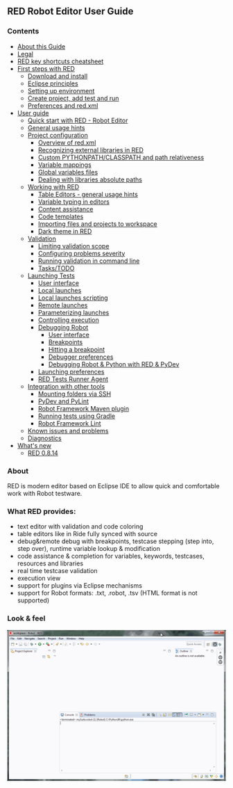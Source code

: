 <html>
<head>
<link href="PLUGINS_ROOT/org.robotframework.ide.eclipse.main.plugin.doc.user/help/style.css" rel="stylesheet" type="text/css"/>
</head>
<body>
<h2>RED Robot Editor User Guide</h2>
<h3>Contents</h3>
<ul>
<li><a href="RED/../../help/about.html">About this Guide</a>
</li>
<li><a href="RED/../../help/legal.html">Legal</a>
</li>
<li><a href="RED/../../help/keys.html">RED key shortcuts cheatsheet</a>
</li>
<li><a href="RED/../../help/first_steps/first_steps.html">First steps with RED</a>
<ul>
<li><a href="RED/../../help/first_steps/download_install.html">Download and install</a>
</li>
<li><a href="RED/../../help/first_steps/eclipse_principles.html">Eclipse principles</a>
</li>
<li><a href="RED/../../help/first_steps/setting_up_environment.html">Setting up environment</a>
</li>
<li><a href="RED/../../help/first_steps/create_run.html">Create project, add test and run</a>
</li>
<li><a href="RED/../../help/first_steps/preferences_misc.html">Preferences and red.xml</a>
</li>
</ul></li>
<li><a href="RED/../../help/user_guide/user_guide.html">User guide</a>
<ul>
<li><a href="RED/../../help/user_guide/quick_start.html">Quick start with RED - Robot Editor</a>
</li>
<li><a href="RED/../../help/user_guide/general.html">General usage hints</a>
</li>
<li><a href="RED/../../help/user_guide/project_config.html">Project configuration</a>
<ul>
<li><a href="RED/../../help/user_guide/project_config/red_xml_overview.html">Overview of red.xml</a>
</li>
<li><a href="RED/../../help/user_guide/project_config/libraries.html">Recognizing external libraries in RED</a>
</li>
<li><a href="RED/../../help/user_guide/project_config/custom_paths.html">Custom PYTHONPATH/CLASSPATH and path relativeness</a>
</li>
<li><a href="RED/../../help/user_guide/project_config/variable_mapping.html">Variable mappings</a>
</li>
<li><a href="RED/../../help/user_guide/project_config/variable_files.html">Global variables files</a>
</li>
<li><a href="RED/../../help/user_guide/project_config/libraries_abs_paths.html">Dealing with libraries absolute paths</a>
</li>
</ul></li>
<li><a href="RED/../../help/user_guide/working_with_RED.html">Working with RED</a>
<ul>
<li><a href="RED/../../help/user_guide/working_with_RED/table_general.html">Table Editors - general usage hints</a>
</li>
<li><a href="RED/../../help/user_guide/working_with_RED/variable_typing.html">Variable typing in editors</a>
</li>
<li><a href="RED/../../help/user_guide/working_with_RED/content_assist.html">Content assistance</a>
</li>
<li><a href="RED/../../help/user_guide/working_with_RED/code_templates.html">Code templates</a>
</li>
<li><a href="RED/../../help/user_guide/working_with_RED/importing.html">Importing files and projects to workspace</a>
</li>
<li><a href="RED/../../help/user_guide/working_with_RED/dark_theme.html">Dark theme in RED</a>
</li>
</ul></li>
<li><a href="RED/../../help/user_guide/validation.html">Validation</a>
<ul>
<li><a href="RED/../../help/user_guide/validation/scope.html">Limiting validation scope</a>
</li>
<li><a href="RED/../../help/user_guide/validation/validation_preferences.html">Configuring problems severity</a>
</li>
<li><a href="RED/../../help/user_guide/validation/headless.html">Running validation in command line</a>
</li>
<li><a href="RED/../../help/user_guide/validation/tasks.html">Tasks/TODO</a>
</li>
</ul></li>
<li><a href="RED/../../help/user_guide/launching.html">Launching Tests</a>
<ul>
<li><a href="RED/../../help/user_guide/launching/ui_elements.html">User interface</a>
</li>
<li><a href="RED/../../help/user_guide/launching/local_launch.html">Local launches</a>
</li>
<li><a href="RED/../../help/user_guide/launching/local_launch_scripting.html">Local launches scripting</a>
</li>
<li><a href="RED/../../help/user_guide/launching/remote_launch.html">Remote launches</a>
</li>
<li><a href="RED/../../help/user_guide/launching/string_substitution.html">Parameterizing launches</a>
</li>
<li><a href="RED/../../help/user_guide/launching/exec_control.html">Controlling execution</a>
</li>
<li><a href="RED/../../help/user_guide/launching/debug.html">Debugging Robot</a>
<ul>
<li><a href="RED/../../help/user_guide/launching/debug/ui_elements.html">User interface</a>
</li>
<li><a href="RED/../../help/user_guide/launching/debug/breakpoints.html">Breakpoints</a>
</li>
<li><a href="RED/../../help/user_guide/launching/debug/hitting_a_breakpoint.html">Hitting a breakpoint</a>
</li>
<li><a href="RED/../../help/user_guide/launching/debug/preferences.html">Debugger preferences</a>
</li>
<li><a href="RED/../../help/user_guide/launching/debug/robot_python_debug.html">Debugging Robot &amp; Python with RED &amp; PyDev</a>
</li>
</ul></li>
<li><a href="RED/../../help/user_guide/launching/launch_prefs.html">Launching preferences</a>
</li>
<li><a href="RED/../../help/user_guide/launching/red_agent.html">RED Tests Runner Agent</a>
</li>
</ul></li>
<li><a href="RED/../../help/user_guide/tools_integration.html">Integration with other tools</a>
<ul>
<li><a href="RED/../../help/user_guide/tools_integration/virtual_folders.html">Mounting folders via SSH</a>
</li>
<li><a href="RED/../../help/user_guide/tools_integration/red_pylint.html">PyDev and PyLint</a>
</li>
<li><a href="RED/../../help/user_guide/tools_integration/maven.html">Robot Framework Maven plugin</a>
</li>
<li><a href="RED/../../help/user_guide/tools_integration/gradle.html">Running tests using Gradle</a>
</li>
<li><a href="RED/../../help/user_guide/tools_integration/rflint.html">Robot Framework Lint</a>
</li>
</ul></li>
<li><a href="RED/../../help/user_guide/known_issues.html">Known issues and problems</a>
</li>
<li><a href="RED/../../help/user_guide/diagnostics.html">Diagnostics</a>
</li>
</ul></li>
<li><a href="RED/../../help/whats_new.html">What's new</a>
<ul>
<li><a href="RED/../../help/whats_new/0_8_14.html">RED 0.8.14</a>
</li>
</ul></li>
</ul>
<h3>About</h3>
<p>RED is modern editor based on Eclipse IDE to allow quick and
		comfortable work with Robot testware.</p>
<h3>What RED provides:</h3>
<ul>
<li>text editor with validation and code coloring</li>
<li>table editors like in Ride fully synced with source</li>
<li>debug&amp;remote debug with breakpoints, testcase stepping
			(step into, step over), runtime variable lookup &amp; modification</li>
<li>code assistance &amp; completion for variables, keywords,
			testcases, resources and libraries</li>
<li>real time testcase validation</li>
<li>execution view</li>
<li>support for plugins via Eclipse mechanisms</li>
<li>support for Robot formats: .txt, .robot, .tsv (HTML format is
			not supported)</li>
</ul>
<h3>Look &amp; feel</h3>
<img src="images/basic_run.gif"/></body></html>
